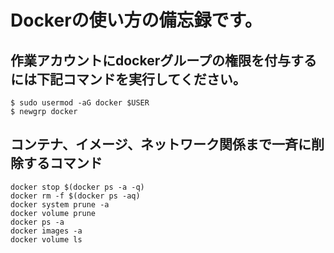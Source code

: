 # Dockerの使い方の備忘録です。
## 作業アカウントにdockerグループの権限を付与するには下記コマンドを実行してください。
```
$ sudo usermod -aG docker $USER
$ newgrp docker
```
## コンテナ、イメージ、ネットワーク関係まで一斉に削除するコマンド
```
docker stop $(docker ps -a -q)
docker rm -f $(docker ps -aq)
docker system prune -a
docker volume prune
docker ps -a
docker images -a
docker volume ls
```
